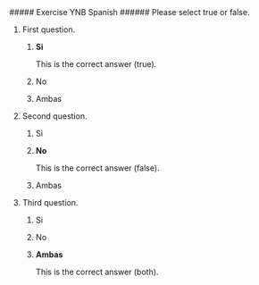 <div markdown="1" class="activity" data-id="activity-ynb-spanish">
##### Exercise YNB Spanish
###### Please select true or false.

1. First question.

    1. **Si**

        This is the correct answer (true).

    2. No
    3. Ambas

2. Second question.

    1. Si
    2. **No**

        This is the correct answer (false).

    3. Ambas

2. Third question.

    1. Si
    2. No
    3. **Ambas**

        This is the correct answer (both).
    
</div>